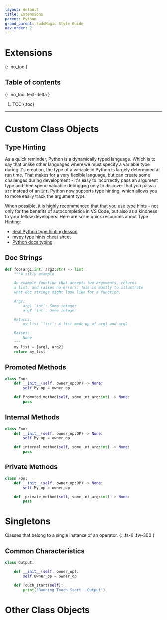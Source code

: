 ```yaml
---
layout: default
title: Extensions
parent: Python
grand_parent: SudoMagic Style Guide
nav_order: 2
---
```


# Extensions
{: .no_toc }

## Table of contents
{: .no_toc .text-delta }

1. TOC
{:toc}

---

# Custom Class Objects

## Type Hinting

As a quick reminder, Python is a dynamically typed language. Which is to say that unlike other languages where we must specify a variable type during it's creation, the type of a variable in Python is largely determined at run time. That makes for a very flexible language, but can create some challenges during development - it's easy to incorrectly pass an argument type and then spend valuable debugging only to discover that you pass a `str` instead of an `int`. Python now supports type hinting, which allows you to more easily track the argument type. 

When possible, it is highly recommended that that you use type hints - not only for the benefits of autocompletion in VS Code, but also as a kindness to your fellow developers. Here are some quick resources about Type Hinting:

* [Real Python type hinting lesson]
* [mypy type hints cheat sheet]
* [Python docs typing]

## Doc Strings

```python
def foo(arg1:int, arg2:str) -> list:
    """A silly example

    An example function that accepts two arguments, returns
    a list, and raises no errors. This is mostly to illustrate
    what doc strings might look like for a function.

    Args:
        arg1 `int`: Some integer
        arg2 `int`: Some integer
        
    Returns:
        my_list `list`: A list made up of arg1 and arg2

    Raises:
        None
    """
    my_list = [arg1, arg2]
    return my_list
```

## Promoted Methods

```python
class Foo:
    def __init__(self, owner_op:OP) -> None:
        self.My_op = owner_op

    def Promoted_method(self, some_int_arg:int) -> None:
        pass
```

## Internal Methods

```python
class Foo:
    def __init__(self, owner_op:OP) -> None:
        self.My_op = owner_op

    def internal_method(self, some_int_arg:int) -> None:
        pass
```

## Private Methods

```python
class Foo:
    def __init__(self, owner_op:OP) -> None:
        self.My_op = owner_op

    def _private_method(self, some_int_arg:int) -> None:
        pass
```

# Singletons

Classes that belong to a single instance of an operator. 
{: .fs-6 .fw-300 }

## Common Characteristics

```python
class Output:

    def __init__(self, owner_op):
        self.Owner_op = owner_op

    def Touch_start(self):
        print('Running Touch Start | Output')
```

# Other Class Objects



<!-- links -->
[TouchDesigner Extensions]:https://docs.derivative.ca/Extensions
[Real Python type hinting lesson]:https://realpython.com/lessons/type-hinting/
[mypy type hints cheat sheet]:https://mypy.readthedocs.io/en/stable/cheat_sheet_py3.html
[Python docs typing]:https://docs.python.org/3.9/library/typing.html